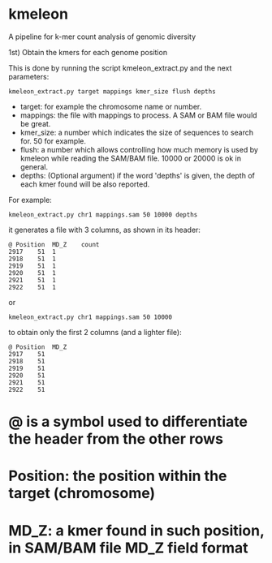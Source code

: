 # kmeleon

A pipeline for k-mer count analysis of genomic diversity

1st) Obtain the kmers for each genome position

This is done by running the script kmeleon_extract.py and the next parameters:


`kmeleon_extract.py target mappings kmer_size flush depths`

- target: for example the chromosome name or number.
- mappings: the file with mappings to process. A SAM or BAM file would be great.
- kmer_size: a number which indicates the size of sequences to search for. 50 for example.
- flush: a number which allows controlling how much memory is used by kmeleon while reading the SAM/BAM file. 10000 or 20000 is ok in general.
- depths: (Optional argument) if the word 'depths' is given, the depth of each kmer found will be also reported.

For example:

`kmeleon_extract.py chr1 mappings.sam 50 10000 depths`

it generates a file with 3 columns, as shown in its header:

```
@ Position	MD_Z	count
2917	51	1
2918	51	1
2919	51	1
2920	51	1
2921	51	1
2922	51	1
```

or

`kmeleon_extract.py chr1 mappings.sam 50 10000`

to obtain only the first 2 columns (and a lighter file):

```
@ Position	MD_Z
2917	51
2918	51
2919	51
2920	51
2921	51
2922	51
```

# @ is a symbol used to differentiate the header from the other rows
# Position: the position within the target (chromosome)
# MD_Z: a kmer found in such position, in SAM/BAM file MD_Z field format
